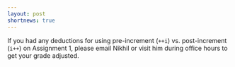 ```yaml
---
layout: post
shortnews: true
---
```

If you had any deductions for using pre-increment (`++i`) vs. post-increment (`i++`) on Assignment 1, please email Nikhil or visit him during office hours to get your grade adjusted.
